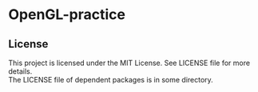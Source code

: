 # OpenGL-practice

## License
This project is licensed under the MIT License. See LICENSE file for more details.  
The LICENSE file of dependent packages is in some directory.